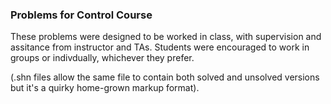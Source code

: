 ### Problems for Control Course

These problems were designed to be worked in class, with supervision and assitance from instructor and TAs.  Students 
were encouraged to work in groups or indivdually, whichever they prefer. 

(.shn files allow the same file to contain both solved and unsolved versions but it's a quirky 
home-grown markup format). 



